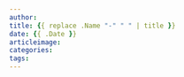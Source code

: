 ```yaml
---
author:
title: {{ replace .Name "-" " " | title }}
date: {{ .Date }}
articleimage:
categories:
tags:
---
```

